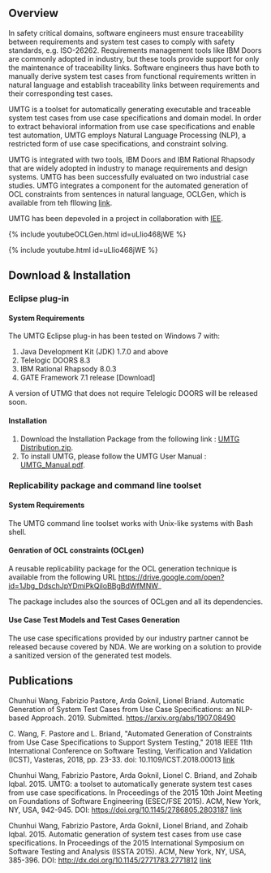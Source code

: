 ## Overview 

In safety critical domains, software engineers must ensure traceability between requirements and system test cases to comply with safety standards, e.g. ISO-26262. Requirements management tools like IBM Doors are commonly adopted in industry, but these tools provide support for only the maintenance of traceability links. Software engineers thus have both to manually derive system test cases from functional requirements written in natural language and establish traceability links between requirements and their corresponding test cases. 

UMTG is a toolset for automatically generating executable and traceable system test cases from use case specifications and domain model. In order to extract behavioral information from use case specifications and enable test automation, UMTG employs Natural Language Processing (NLP), a restricted form of use case specifications, and constraint solving.

UMTG is integrated with two tools, IBM Doors and IBM Rational Rhapsody that are widely adopted in industry to manage requirements and design systems. UMTG has been successfully evaluated on two industrial case studies. UMTG integrates a component for the automated generation of OCL constraints from sentences in natural language, OCLGen, which is available from teh fllowing [link](https://sntsvv.github.io/OCLGen/).

UMTG has been depevoled in a project in collaboration with [IEE](http://www.iee.lu).

{% include youtubeOCLGen.html id=uLIio468jWE %}

{% include youtube.html id=uLIio468jWE %}

## Download & Installation

### Eclipse plug-in

#### System Requirements

The UMTG Eclipse plug-in has been tested on Windows 7 with:

1. Java Development Kit (JDK) 1.7.0 and above
2. Telelogic DOORS 8.3 
3. IBM Rational Rhapsody 8.0.3
4. GATE Framework 7.1 release [Download]

A version of UTMG that does not require Telelogic DOORS will be released soon.

#### Installation

1. Download the Installation Package from the following link : [UMTG Distribution.zip](https://sntsvv.github.io/UMTG/data/UMTG_Distribution.zip).
2. To install UMTG, please follow the UMTG User Manual : [UMTG_Manual.pdf](https://sntsvv.github.io/UMTG/data/UMTG_Manual.pdf).

### Replicability package and command line toolset

#### System Requirements

The UMTG command line toolset works with Unix-like systems with Bash shell.

#### Genration of OCL constraints (OCLgen)

A reusable replicability package for the OCL generation technique is available from the following URL https://drive.google.com/open?id=1Jbg_DdschJpYDmiPkQiloBBgBdWfMNW_

The package includes also the sources of OCLgen and all its dependencies.

#### Use Case Test Models and Test Cases Generation

The use case specifications provided by our industry partner cannot be released because covered by NDA. We are working on a solution to provide a sanitized version of the generated test models.

## Publications

Chunhui Wang, Fabrizio Pastore, Arda Goknil, Lionel Briand. Automatic Generation of System Test Cases from Use Case Specifications: an NLP-based Approach. 2019. Submitted. https://arxiv.org/abs/1907.08490

C. Wang, F. Pastore and L. Briand, "Automated Generation of Constraints from Use Case Specifications to Support System Testing," 2018 IEEE 11th International Conference on Software Testing, Verification and Validation (ICST), Vasteras, 2018, pp. 23-33.  doi: 10.1109/ICST.2018.00013 [link](http://orbilu.uni.lu/handle/10993/33914)

Chunhui Wang, Fabrizio Pastore, Arda Goknil, Lionel C. Briand, and Zohaib Iqbal. 2015. UMTG: a toolset to automatically generate system test cases from use case specifications. In Proceedings of the 2015 10th Joint Meeting on Foundations of Software Engineering (ESEC/FSE 2015). ACM, New York, NY, USA, 942-945. DOI: https://doi.org/10.1145/2786805.2803187 [link](http://orbilu.uni.lu/handle/10993/21772)

Chunhui Wang, Fabrizio Pastore, Arda Goknil, Lionel Briand, and Zohaib Iqbal. 2015. Automatic generation of system test cases from use case specifications. In Proceedings of the 2015 International Symposium on Software Testing and Analysis (ISSTA 2015). ACM, New York, NY, USA, 385-396. DOI: http://dx.doi.org/10.1145/2771783.2771812 [link](http://orbilu.uni.lu/handle/10993/21147)






